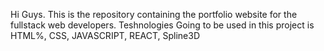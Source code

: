    Hi Guys. This is the repository containing the portfolio website for the fullstack web developers.
   Teshnologies Going to be used in this project is HTML%, CSS, JAVASCRIPT, REACT, Spline3D
